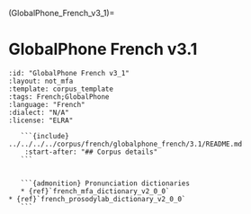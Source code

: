 
(GlobalPhone_French_v3_1)=
# GlobalPhone French v3.1

``````{corpus} GlobalPhone French v3.1
:id: "GlobalPhone French v3_1"
:layout: not_mfa
:template: corpus_template
:tags: French;GlobalPhone
:language: "French"
:dialect: "N/A"
:license: "ELRA"

   ```{include} ../../../../corpus/french/globalphone_french/3.1/README.md
    :start-after: "## Corpus details"
   ```


   ```{admonition} Pronunciation dictionaries
   * {ref}`french_mfa_dictionary_v2_0_0`
* {ref}`french_prosodylab_dictionary_v2_0_0`
   ```
``````
